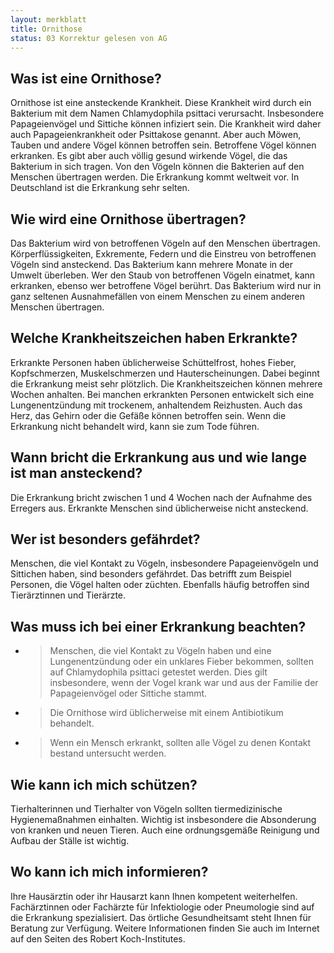 ```yaml
---
layout: merkblatt
title: Ornithose
status: 03 Korrektur gelesen von AG
---
```


 
## Was ist eine Ornithose?

Ornithose ist eine ansteckende Krankheit. Diese Krankheit wird durch ein
Bakterium mit dem Namen Chlamydophila psittaci verursacht. Insbesondere
Papageienvögel und Sittiche können infiziert sein. Die Krankheit wird
daher auch Papageienkrankheit oder Psittakose genannt. Aber auch Möwen,
Tauben und andere Vögel können betroffen sein. Betroffene Vögel können
erkranken. Es gibt aber auch völlig gesund wirkende Vögel, die das
Bakterium in sich tragen. Von den Vögeln können die Bakterien auf den
Menschen übertragen werden. Die Erkrankung kommt weltweit vor. In
Deutschland ist die Erkrankung sehr selten.

## Wie wird eine Ornithose übertragen?

Das Bakterium wird von betroffenen Vögeln auf den Menschen übertragen.
Körperflüssigkeiten, Exkremente, Federn und die Einstreu von
betroffenen Vögeln sind ansteckend. Das Bakterium kann mehrere Monate in
der Umwelt überleben. Wer den Staub von betroffenen Vögeln einatmet,
kann erkranken, ebenso wer betroffene Vögel berührt. Das Bakterium wird
nur in ganz seltenen Ausnahmefällen von einem Menschen zu einem anderen
Menschen übertragen.

## Welche Krankheitszeichen haben Erkrankte?

Erkrankte Personen haben üblicherweise Schüttelfrost, hohes Fieber,
Kopfschmerzen, Muskelschmerzen und Hauterscheinungen. Dabei beginnt die
Erkrankung meist sehr plötzlich. Die Krankheitszeichen können mehrere
Wochen anhalten. Bei manchen erkrankten Personen entwickelt sich eine
Lungenentzündung mit trockenem, anhaltendem Reizhusten. Auch das Herz,
das Gehirn oder die Gefäße können betroffen sein. Wenn die Erkrankung
nicht behandelt wird, kann sie zum Tode führen.

## Wann bricht die Erkrankung aus und wie lange ist man ansteckend?

Die Erkrankung bricht zwischen 1 und 4 Wochen nach der Aufnahme des
Erregers aus. Erkrankte Menschen sind üblicherweise nicht ansteckend.

## Wer ist besonders gefährdet?

Menschen, die viel Kontakt zu Vögeln, insbesondere Papageienvögeln und
Sittichen haben, sind besonders gefährdet. Das betrifft zum Beispiel
Personen, die Vögel halten oder züchten. Ebenfalls häufig betroffen sind
Tierärztinnen und Tierärzte.

## Was muss ich bei einer Erkrankung beachten?

  - > Menschen, die viel Kontakt zu Vögeln haben und eine
    > Lungenentzündung oder ein unklares Fieber bekommen, sollten auf
    > Chlamydophila psittaci getestet werden. Dies gilt insbesondere,
    > wenn der Vogel krank war und aus der Familie der Papageienvögel
    > oder Sittiche stammt.

  - > Die Ornithose wird üblicherweise mit einem Antibiotikum behandelt.

  - > Wenn ein Mensch erkrankt, sollten alle Vögel zu denen Kontakt
    > bestand untersucht werden.

## Wie kann ich mich schützen?

Tierhalterinnen und Tierhalter von Vögeln sollten tiermedizinische
Hygienemaßnahmen einhalten. Wichtig ist insbesondere die Absonderung von
kranken und neuen Tieren. Auch eine ordnungsgemäße Reinigung und Aufbau
der Ställe ist wichtig.

## Wo kann ich mich informieren?

Ihre Hausärztin oder ihr Hausarzt kann Ihnen kompetent weiterhelfen.
Fachärztinnen oder Fachärzte für Infektiologie oder Pneumologie sind auf
die Erkrankung spezialisiert. Das örtliche Gesundheitsamt steht Ihnen
für Beratung zur Verfügung. Weitere Informationen finden Sie auch im
Internet auf den Seiten des Robert Koch-Institutes.
